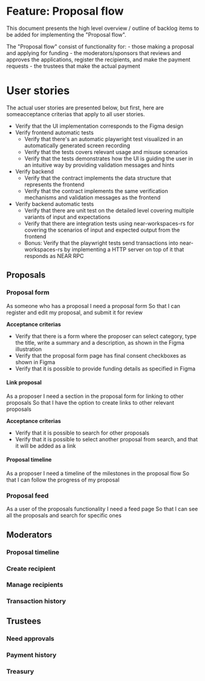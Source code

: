 Feature: Proposal flow
======================

This document presents the high level overview / outline of backlog items to be added for implementing the "Proposal flow".

The "Proposal flow" consist of functionality for:
    - those making a proposal and applying for funding
    - the moderators/sponsors that reviews and approves the applications, register the recipients, and make the payment requests
    - the trustees that make the actual payment

# User stories 

The actual user stories are presented below, but first, here are someacceptance criterias that apply to all user stories.

- Verify that the UI implementation corresponds to the Figma design
- Verify frontend automatic tests
    - Verify that there's an automatic playwright test visualized in an automatically generated screen recording
    - Verify that the tests covers relevant usage and misuse scenarios
    - Verify that the tests demonstrates how the UI is guiding the user in an intuitive way by providing validation messages and hints
- Verify backend
    - Verify that the contract implements the data structure that represents the frontend
    - Verify that the contract implements the same verification mechanisms and validation messages as the frontend
- Verify backend automatic tests
    - Verify that there are unit test on the detailed level covering multiple variants of input and expectations
    - Verify that there are integration tests using near-workspaces-rs for covering the scenarios of input and expected output from the frontend
    - Bonus: Verify that the playwright tests send transactions into near-workspaces-rs by implementing a HTTP server on top of it that responds as NEAR RPC

## Proposals

### Proposal form

As someone who has a proposal
I need a proposal form
So that I can register and edit my proposal, and submit it for review

**Acceptance criterias**

- Verify that there is a form where the proposer can select category, type the title, write a summary and a description, as shown in the Figma illustration
- Verify that the proposal form page has final consent checkboxes as shown in Figma 
- Verify that it is possible to provide funding details as specified in Figma

#### Link proposal

As a proposer
I need a section in the proposal form for linking to other proposals
So that I have the option to create links to other relevant proposals

**Acceptance criterias**

- Verify that it is possible to search for other proposals
- Verify that it is possible to select another proposal from search, and that it will be added as a link

#### Proposal timeline

As a proposer
I need a timeline of the milestones in the proposal flow
So that I can follow the progress of my proposal

### Proposal feed

As a user of the proposals functionality
I need a feed page
So that I can see all the proposals and search for specific ones

## Moderators

### Proposal timeline


### Create recipient

### Manage recipients

### Transaction history

## Trustees

### Need approvals

### Payment history

### Treasury


